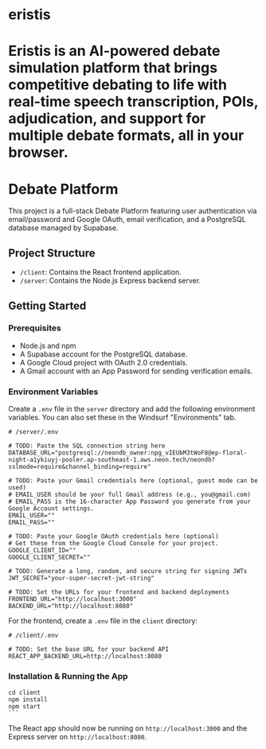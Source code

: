 # eristis
Eristis is an AI-powered debate simulation platform that brings competitive debating to life with real-time speech transcription, POIs, adjudication, and support for multiple debate formats,  all in your browser.
=======
# Debate Platform

This project is a full-stack Debate Platform featuring user authentication via email/password and Google OAuth, email verification, and a PostgreSQL database managed by Supabase.

## Project Structure

- `/client`: Contains the React frontend application.
- `/server`: Contains the Node.js Express backend server.

## Getting Started

### Prerequisites

- Node.js and npm
- A Supabase account for the PostgreSQL database.
- A Google Cloud project with OAuth 2.0 credentials.
- A Gmail account with an App Password for sending verification emails.

### Environment Variables

Create a `.env` file in the `server` directory and add the following environment variables. You can also set these in the Windsurf "Environments" tab.

```
# /server/.env

# TODO: Paste the SQL connection string here
DATABASE_URL="postgresql://neondb_owner:npg_vIEUbM3tWoF8@ep-floral-night-a1ykiuyj-pooler.ap-southeast-1.aws.neon.tech/neondb?sslmode=require&channel_binding=require"

# TODO: Paste your Gmail credentials here (optional, guest mode can be used)
# EMAIL_USER should be your full Gmail address (e.g., you@gmail.com)
# EMAIL_PASS is the 16-character App Password you generate from your Google Account settings.
EMAIL_USER=""
EMAIL_PASS=""

# TODO: Paste your Google OAuth credentials here (optional)
# Get these from the Google Cloud Console for your project.
GOOGLE_CLIENT_ID=""
GOOGLE_CLIENT_SECRET=""

# TODO: Generate a long, random, and secure string for signing JWTs
JWT_SECRET="your-super-secret-jwt-string"

# TODO: Set the URLs for your frontend and backend deployments
FRONTEND_URL="http://localhost:3000"
BACKEND_URL="http://localhost:8080"
```

For the frontend, create a `.env` file in the `client` directory:

```
# /client/.env

# TODO: Set the base URL for your backend API
REACT_APP_BACKEND_URL=http://localhost:8080
```


### Installation & Running the App

    cd client
    npm install
    npm start
    ```

The React app should now be running on `http://localhost:3000` and the Express server on `http://localhost:8080`.
